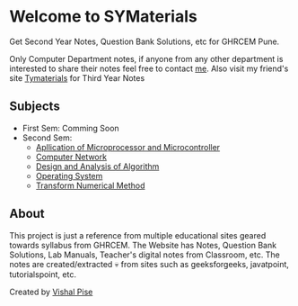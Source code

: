 # Welcome to SYMaterials


Get Second Year Notes, Question Bank Solutions, etc for GHRCEM Pune. 

Only Computer Department notes, if anyone from any other department is interested to share their notes feel free to contact [me](https://www.linkedin.com/in/vishal-pise-9b79b1244/).
Also visit my friend's site [Tymaterials](https://tymaterials.live/) for Third Year Notes

## Subjects
- First Sem:
    Comming Soon
- Second Sem:
    - [Apllication of Microprocessor and Microcontroller](AMM/index.md)
    - [Computer Network](CN/index.md)
    - [Design and Analysis of Algorithm](DAA/index.md)
    - [Operating System](OS/index.md)
    - [Transform Numerical Method](TNM/index.md)
    

## About

This project is just a reference from multiple educational sites geared towards syllabus from GHRCEM.
The Website has Notes, Question Bank Solutions, Lab Manuals, Teacher's digital notes from Classroom, etc. The notes are created/extracted :skull: from sites such as geeksforgeeks, javatpoint, tutorialspoint, etc.

Created by [Vishal Pise](https://www.linkedin.com/in/vishal-pise-9b79b1244/)


